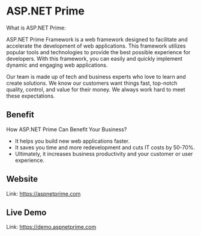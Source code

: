 # ASP.NET Prime

What is ASP.NET Prime:
<br/>

ASP.NET Prime Framework is a web framework designed to facilitate and accelerate the development of web applications. This framework utilizes popular tools and technologies to provide the best possible experience for developers. With this framework, you can easily and quickly implement dynamic and engaging web applications.
<br/>

Our team is made up of tech and business experts who love to learn and create solutions. We know our customers want things fast, top-notch quality, control, and value for their money. We always work hard to meet these expectations.

## Benefit

How ASP.NET Prime Can Benefit Your Business?
* It helps you build new web applications faster.
* It saves you time and more redevelopment and cuts IT costs by 50-70%.
* Ultimately, it increases business productivity and your customer or user experience.

## Website

Link: https://aspnetprime.com

## Live Demo

Link: https://demo.aspnetprime.com

